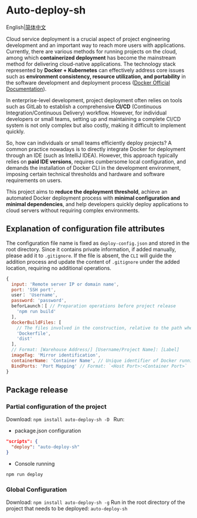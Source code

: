 # Auto-deploy-sh

English|[简体中文](README_zh_CN.md)

Cloud service deployment is a crucial aspect of project engineering development and an important way to reach more users with applications. Currently, there are various methods for running projects on the cloud, among which **containerized deployment** has become the mainstream method for delivering cloud-native applications. The technology stack represented by **Docker + Kubernetes** can effectively address core issues such as **environment consistency, resource utilization, and portability** in the software development and deployment process ([Docker Official Documentation](https://docs.docker.com/)).

In enterprise-level development, project deployment often relies on tools such as GitLab to establish a comprehensive **CI/CD** (Continuous Integration/Continuous Delivery) workflow. However, for individual developers or small teams, setting up and maintaining a complete CI/CD system is not only complex but also costly, making it difficult to implement quickly.

So, how can individuals or small teams efficiently deploy projects? A common practice nowadays is to directly integrate Docker for deployment through an IDE (such as IntelliJ IDEA). However, this approach typically relies on **paid IDE versions**, requires cumbersome local configuration, and demands the installation of Docker CLI in the development environment, imposing certain technical thresholds and hardware and software requirements on users.

This project aims to **reduce the deployment threshold**, achieve an automated Docker deployment process with **minimal configuration and minimal dependencies**, and help developers quickly deploy applications to cloud servers without requiring complex environments.

## Explanation of configuration file attributes

The configuration file name is fixed as `deploy-config.json` and stored in the root directory. Since it contains private information, if added manually, please add it to `.gitignore`.
If the file is absent, the `CLI` will guide the addition process and update the content of `.gitignore` under the added location, requiring no additional operations.

```javaScript
{
  input: 'Remote server IP or domain name',
  port: 'SSH port',
  user： 'Username',
  password: 'password',
  beforLaunch：[ // Preparation operations before project release
    'npm run build'
  ],
  dockerBuildFiles: [
    // The files involved in the construction, relative to the path where the script runs (usually the root directory of the project)
    'Dockerfile',
    'dist'
  ],
  // Format: [Warehouse Address/] [Username/Project Name]: [Label]
  imageTag: 'Mirror identification',
  containerName: 'Container Name', // Unique identifier of Docker running instance
  BindPorts: 'Port Mapping' // Format: `<Host Port>:<Container Port>`
}
```

## Package release

### Partial configuration of the project

Download: `npm install auto-deploy-sh -D `
Run:

- package.json configuration

```json
"scripts": {
  "deploy": "auto-deploy-sh"
}
```

- Console running

```bash
npm run deploy
```

### Global Configuration

Download: `npm install auto-deploy-sh -g`
Run in the root directory of the project that needs to be deployed: `auto-deploy-sh`

